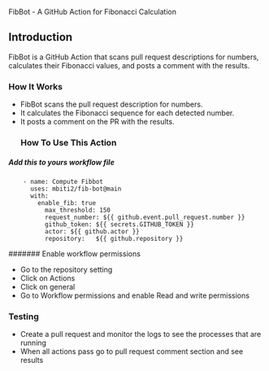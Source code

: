 FibBot - A GitHub Action for Fibonacci Calculation

## Introduction

FibBot is a GitHub Action that scans pull request descriptions for numbers, calculates their Fibonacci values, and posts a comment with the results.

### How It Works

- FibBot scans the pull request description for numbers.
- It calculates the Fibonacci sequence for each detected number.
- It posts a comment on the PR with the results.
  ### How To Use This Action
##### Add this to yours workflow file
```  steps:
    - name: Compute Fibbot
      uses: mbiti2/fib-bot@main
      with: 
        enable_fib: true
          max_threshold: 150
          request_number: ${{ github.event.pull_request.number }}
          github_token: ${{ secrets.GITHUB_TOKEN }} 
          actor: ${{ github.actor }}
          repository:   ${{ github.repository }}
```
####### Enable workflow permissions
- Go to the repository setting
- Click on Actions
- Click on general
- Go to Workflow permissions and enable Read and write permissions 
### Testing
- Create a pull request and monitor the logs to see the processes that are running
- When all actions pass go to pull request comment section and see results
  


